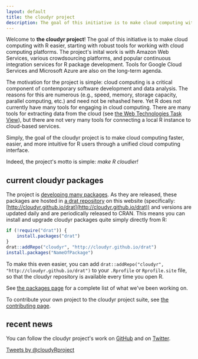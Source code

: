 ```yaml
---
layout: default
title: the cloudyr project
description: The goal of this initiative is to make cloud computing with R easier, starting with robust tools for working with cloud computing platforms. The project's inital work is with Amazon Web Services, various crowdsourcing platforms, and popular continuous integration services for R package development.
---
```


Welcome to **the cloudyr project**! The goal of this initiative is to make cloud computing with R easier, starting with robust tools for working with cloud computing platforms. The project's inital work is with Amazon Web Services, various crowdsourcing platforms, and popular continuous integration services for R package development. Tools for Google Cloud Services and Microsoft Azure are also on the long-term agenda.

The motivation for the project is simple: cloud computing is a critical component of contemporary software development and data analysis. The reasons for this are numerous (e.g., speed, memory, storage capacity, parallel computing, etc.) and need not be rehashed here. Yet R does not currently have many tools for engaging in cloud computing. There are many tools for extracting data from the cloud (see [the Web Technologies Task View](http://cran.r-project.org/web/views/WebTechnologies.html)), but there are not very many tools for connecting a local R instance to cloud-based services.

Simply, the goal of the cloudyr project is to make cloud computing faster, easier, and more intuitive for R users through a unified cloud computing interface.

Indeed, the project's motto is simple: *make R cloudier!*

## current cloudyr packages

The project is [developing many packages](packages/index.html). As they are released, these packages are hosted in [a drat repository](https://github.com/eddelbuettel/drat) on this website (specifically: [http://cloudyr.github.io/drat](http://cloudyr.github.io/drat)) and versions are updated daily and are periodically released to CRAN. This means you can install and upgrade cloudyr packages quite simply directly from R:

```R
if (!require("drat")) {
    install.packages("drat")
}
drat::addRepo("cloudyr", "http://cloudyr.github.io/drat")
install.packages("NameOfPackage")
```

To make this even easier, you can add `drat::addRepo("cloudyr", "http://cloudyr.github.io/drat")` to your `.Rprofile` or `Rprofile.site` file, so that the cloudyr repository is available every time you open R.

See [the packages page](packages/index.html) for a complete list of what we've been working on.

To contribute your own project to the cloudyr project suite, see [the contributing page](contributing/).

## recent news

You can follow the cloudyr project's work on [GitHub](https://github.com/cloudyr) and on [Twitter](https://twitter.com/cloudyRproject).

<div style="display:table;">
 <div style="display:table-cell;">
  <a class="twitter-timeline" href="https://twitter.com/cloudyRproject" data-widget-id="735114108811550721">Tweets by @cloudyRproject</a>
  <script>!function(d,s,id){var js,fjs=d.getElementsByTagName(s)[0],p=/^http:/.test(d.location)?'http':'https';if(!d.getElementById(id)){js=d.createElement(s);js.id=id;js.src=p+"://platform.twitter.com/widgets.js";fjs.parentNode.insertBefore(js,fjs);}}(document,"script","twitter-wjs");</script>
 </div>
</div>
